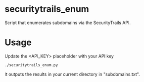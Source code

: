 # securitytrails_enum

Script that enumerates subdomains via the SecurityTrails API.

# Usage

Update the <API_KEY> placeholder with your API key

```./securitytrails_enum.py```

It outputs the results in your current directory in "subdomains.txt".
